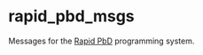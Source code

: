 # rapid_pbd_msgs
Messages for the [Rapid PbD](https://github.com/jstnhuang/rapid_pbd) programming system.
